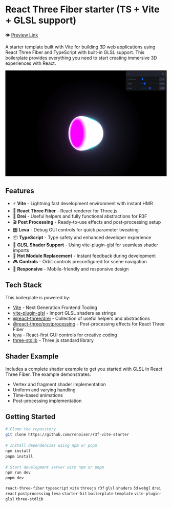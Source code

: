 # React Three Fiber starter (TS + Vite + GLSL support)

👁️ [Preview Link](https://renoiser.github.io/r3f-vite-starter/)

A starter template built with Vite for building 3D web applications using React Three Fiber and TypeScript with built-in GLSL support. This boilerplate provides everything you need to start creating immersive 3D experiences with React.

![Alt text](public/example.png)


## Features

- ⚡️ **Vite** - Lightning fast development environment with instant HMR
- 🎨 **React Three Fiber** - React renderer for Three.js
- 🎁 **Drei** - Useful helpers and fully functional abstractions for R3F
- 🎬 **Post Processing** - Ready-to-use effects and post-processing setup
- 🎛️ **Leva** - Debug GUI controls for quick parameter tweaking
- 📦 **TypeScript** - Type safety and enhanced developer experience
- 🎯 **GLSL Shader Support** - Using vite-plugin-glsl for seamless shader imports
- 🔧 **Hot Module Replacement** - Instant feedback during development
- 🎮 **Controls** - Orbit controls preconfigured for scene navigation
- 📱 **Responsive** - Mobile-friendly and responsive design

## Tech Stack

This boilerplate is powered by:
- [Vite](https://vitejs.dev/) - Next Generation Frontend Tooling
- [vite-plugin-glsl](https://github.com/UstymUkhman/vite-plugin-glsl) - Import GLSL shaders as strings
- [@react-three/drei](https://github.com/pmndrs/drei) - Collection of useful helpers and abstractions
- [@react-three/postprocessing](https://github.com/pmndrs/react-postprocessing) - Post-processing effects for React Three Fiber
- [leva](https://github.com/pmndrs/leva) - React-first GUI controls for creative coding
- [three-stdlib](https://github.com/pmndrs/three-stdlib) - Three.js standard library

## Shader Example

Includes a complete shader example to get you started with GLSL in React Three Fiber. The example demonstrates:
- Vertex and fragment shader implementation
- Uniform and varying handling
- Time-based animations
- Post-processing implementation

## Getting Started

```bash
# Clone the repository
git clone https://github.com/renoiser/r3f-vite-starter

# Install dependencies using npm or pnpm
npm install
pnpm install

# Start development server with npm or pnpm
npm run dev
pnpm dev

```
`react-three-fiber` `typescript` `vite` `threejs` `r3f` `glsl` `shaders` `3d` `webgl` `drei` `react` `postprocessing` `leva` `starter-kit` `boilerplate` `template` `vite-plugin-glsl` `three-stdlib`
